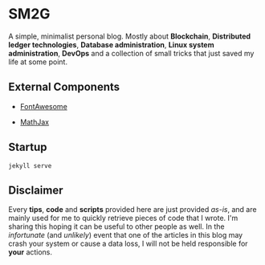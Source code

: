 # SM2G

A simple, minimalist personal blog. Mostly about **Blockchain**, **Distributed ledger technologies**, **Database administration**, **Linux system administration**, **DevOps** and a collection of small tricks that just saved my life at some point.

## External Components

* [FontAwesome](http://fontawesome.io/)

* [MathJax](https://www.mathjax.org/)

## Startup

```
jekyll serve
```

## Disclaimer

Every **tips**, **code** and **scripts** provided here are just provided *as-is*, and are mainly used for me to quickly retrieve pieces of code that I wrote. I'm sharing this hoping it can be useful to other people as well. In the *infortunate* (and *unlikely*) event that one of the articles in this blog may crash your system or cause a data loss, I will not be held responsible for **your** actions.
